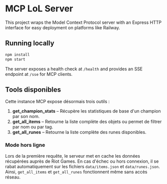 # MCP LoL Server

This project wraps the Model Context Protocol server with an Express HTTP interface for easy deployment on platforms like Railway.

## Running locally

```bash
npm install
npm start
```

The server exposes a health check at `/health` and provides an SSE endpoint at `/sse` for MCP clients.

## Tools disponibles

Cette instance MCP expose désormais trois outils&nbsp;:

1. **get_champion_stats** – Récupère les statistiques de base d'un champion par son nom.
2. **get_all_items** – Retourne la liste complète des objets ou permet de filtrer par nom ou par tag.
3. **get_all_runes** – Retourne la liste complète des runes disponibles.

### Mode hors ligne

Lors de la première requête, le serveur met en cache les données récupérées auprès de Riot Games.
En cas d'échec ou hors connexion, il se rabat automatiquement sur les fichiers
`data/items.json` et `data/runes.json`. Ainsi, `get_all_items` et `get_all_runes`
fonctionnent même sans accès réseau.
